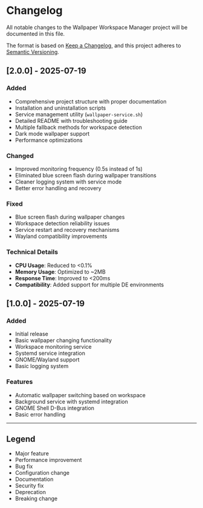 # Changelog

All notable changes to the Wallpaper Workspace Manager project will be documented in this file.

The format is based on [Keep a Changelog](https://keepachangelog.com/en/1.0.0/),
and this project adheres to [Semantic Versioning](https://semver.org/spec/v2.0.0.html).

## [2.0.0] - 2025-07-19

### Added
-  Comprehensive project structure with proper documentation
-  Installation and uninstallation scripts
-  Service management utility (`wallpaper-service.sh`)
-  Detailed README with troubleshooting guide
-  Multiple fallback methods for workspace detection
-  Dark mode wallpaper support
-  Performance optimizations

### Changed
-  Improved monitoring frequency (0.5s instead of 1s)
-  Eliminated blue screen flash during wallpaper transitions
-  Cleaner logging system with service mode
-  Better error handling and recovery

### Fixed
-  Blue screen flash during wallpaper changes
-  Workspace detection reliability issues
-  Service restart and recovery mechanisms
-  Wayland compatibility improvements

### Technical Details
- **CPU Usage**: Reduced to <0.1%
- **Memory Usage**: Optimized to ~2MB
- **Response Time**: Improved to <200ms
- **Compatibility**: Added support for multiple DE environments

## [1.0.0] - 2025-07-19

### Added
-  Initial release
-  Basic wallpaper changing functionality
-  Workspace monitoring service
-  Systemd service integration
-  GNOME/Wayland support
-  Basic logging system

### Features
- Automatic wallpaper switching based on workspace
- Background service with systemd integration
- GNOME Shell D-Bus integration
- Basic error handling

---

## Legend
-  Major feature
-  Performance improvement
-  Bug fix
-  Configuration change
-  Documentation
-  Security fix
-  Deprecation
-  Breaking change
